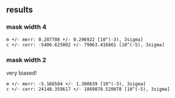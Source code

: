 ## results

### mask width 4

```
m +/- merr: 0.287708 +/- 0.296922 [10^(-3), 3sigma]                            
c +/- cerr: -5406.625002 +/- 79063.416861 [10^(-5), 3sigma]      
```

### mask width 2

very biased!

```
m +/- merr: -5.166504 +/- 1.380639 [10^(-3), 3sigma]                           
c +/- cerr: 24140.359617 +/- 1869078.520078 [10^(-5), 3sigma]        
```
